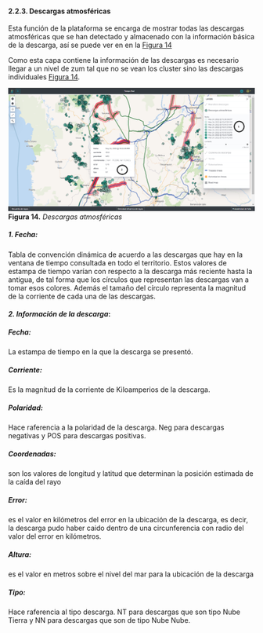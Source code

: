 #### 2.2.3. Descargas atmosféricas
Esta función de la plataforma se encarga de mostrar todas las descargas atmosféricas que se han detectado y almacenado con la información básica de la descarga, así se puede ver en en la [Figura 14](../../../pictures/Imagen14.png)

Como esta capa contiene la información de las descargas es necesario llegar a un nivel de zum tal que no se vean los cluster sino las descargas individuales [Figura 14](../../../pictures/Imagen14.png).

![Figura 14](../../../pictures/Imagen14.png "Descargas atmosféricas")
**Figura 14.** *Descargas atmosféricas*

#####  *1. Fecha*:
Tabla de convención dinámica de acuerdo a las descargas que hay en la ventana de tiempo consultada en todo el territorio. Estos valores de estampa de tiempo varían con respecto a la descarga más reciente hasta la antigua, de tal forma que los círculos que representan las descargas van a tomar esos colores.
Además el tamaño del círculo representa la magnitud de la corriente de cada una de las descargas.

#### *2. Información de la descarga*:
##### **Fecha:** 
La estampa de tiempo en la que la descarga se presentó.
##### **Corriente:** 
Es la magnitud de la corriente de Kiloamperios de la descarga.
##### **Polaridad:** 
Hace raferencia a la polaridad de la descarga. Neg para descargas negativas y POS para descargas positivas.
##### **Coordenadas:** 
son los valores de longitud y latitud que determinan la posición estimada de la caída del rayo
##### **Error:** 
es el valor en kilómetros del error en la ubicación de la descarga, es decir, la descarga pudo haber caido dentro de una circunferencia con radio del valor del error en kilómetros.
##### **Altura:** 
es el valor en metros sobre el nivel del mar para la ubicación de la descarga
##### **Tipo:** 
Hace raferencia al tipo descarga. NT para descargas que son tipo Nube Tierra y NN para descargas que son de tipo Nube Nube.